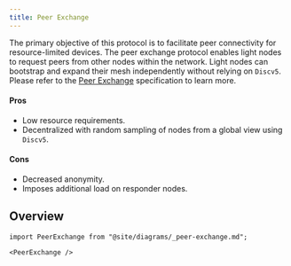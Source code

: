 ```yaml
---
title: Peer Exchange
---
```


The primary objective of this protocol is to facilitate peer connectivity for resource-limited devices. The peer exchange protocol enables light nodes to request peers from other nodes within the network. Light nodes can bootstrap and expand their mesh independently without relying on `Discv5`. Please refer to the [Peer Exchange](https://rfc.vac.dev/spec/34/) specification to learn more.

#### Pros

- Low resource requirements.
- Decentralized with random sampling of nodes from a global view using `Discv5`.

#### Cons

- Decreased anonymity.
- Imposes additional load on responder nodes.

## Overview

```mdx-code-block
import PeerExchange from "@site/diagrams/_peer-exchange.md";

<PeerExchange />
```
